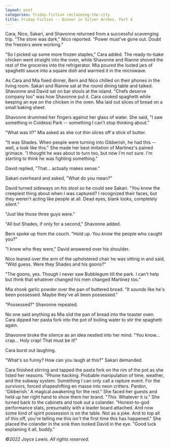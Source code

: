 ```yaml
---
layout: post
categories: friday-fiction reclaiming-the-city
title: Friday Fiction -- Dinner in Silver Arches, Part 4
---
```


Cara, Nico, Sakari, and Shavonne returned from a successful scavenging trip. "The store was dark," Nico reported. "Power must've gone out. Doubt the freezers were working."

<!--excerpt-->

"So I picked up some more frozen staples," Cara added. The ready-to-bake chicken went straight into the oven, while Shavonne and Rianne shoved the rest of the groceries into the refrigerator. Mia poured the looted jars of spaghetti sauce into a square dish and warmed it in the microwave.

As Cara and Mia fixed dinner, Bern and Nico chilled on their phones in the living room. Sakari and Rianne sat at the round dining table and talked. Shavonne and David sat on bar stools at the island. "Chefs deserve company too" was how Shavonne put it. Cara cooked spaghetti while keeping an eye on the chicken in the oven. Mia laid out slices of bread on a small baking sheet.

Shavonne drummed her fingers against her glass of water. She said, "I saw something in Coldessi Park -- something I can't stop thinking about."

"What was it?" Mia asked as she cut thin slices off a stick of butter.

"It was Shades. When people were turning into Gibberish, he had this -- well, a look like this." She made her best imitation of Martinez's pained grimace. "I thought he was about to turn too, but now I'm not sure. I'm starting to think he was fighting something."

David replied, "That... actually makes sense."

Sakari overheard and asked, "What do you mean?"

David turned sideways on his stool so he could see Sakari. "You know the creepiest thing about when I was captured? I recognized their faces, but they weren't acting like people at all. Dead eyes, blank looks, completely silent."

"Just like those three guys were."

"All but Shades, if only for a second," Shavonne added.

Bern spoke up from the couch. "Hold up. You *know* the people who caught you?"

"I know who they were," David answered over his shoulder.

Nico leaned over the arm of the upholstered chair he was sitting in and said, "Wild guess. Were they Shades and his goons?"

"The goons, yes. Though I never saw Bubblegum till the park. I can't help but think that whatever changed his men changed Martinez too."

Mia shook garlic powder over the pan of buttered bread. "It sounds like he's been possessed. Maybe they've all been possessed."

"Possessed?" Shavonne repeated.

No one said anything as Mia slid the pan of bread into the toaster oven. Cara dipped her pasta fork into the pot of boiling water to stir the spaghetti again.

Shavonne broke the silence as an idea nestled into her mind. "You know... crap... Holy crap! That must be it!"

Cara burst out laughing.

"What's so funny? How can you laugh at this?" Sakari demanded.

Cara finished stirring and tapped the pasta fork on the rim of the pot as she listed her reasons. "Phone hacking. Probable manipulation of time, weather, and the subway system. Something I can only call a rapture event. For the survivors, forced shapeshifting en masse into neon critters. Pardon, 'Gibberish.' A magical awakening for the rest." She faced her guests and held up her right hand to show them her brand. "*This.* Whatever it is." She turned back to the cabinets and took out a colander. "Honest-to-god performance stats, presumably with a leader board attached. And now some kind of spirit possession is on the table. Not as a joke. And to top all of this off, you're telling me this *isn't* the first time this has happened." She placed the colander in the sink then looked David in the eye. "Good luck explaining it all, buddy."

*&copy;2022 Joyce Lewis. All rights reserved.*
